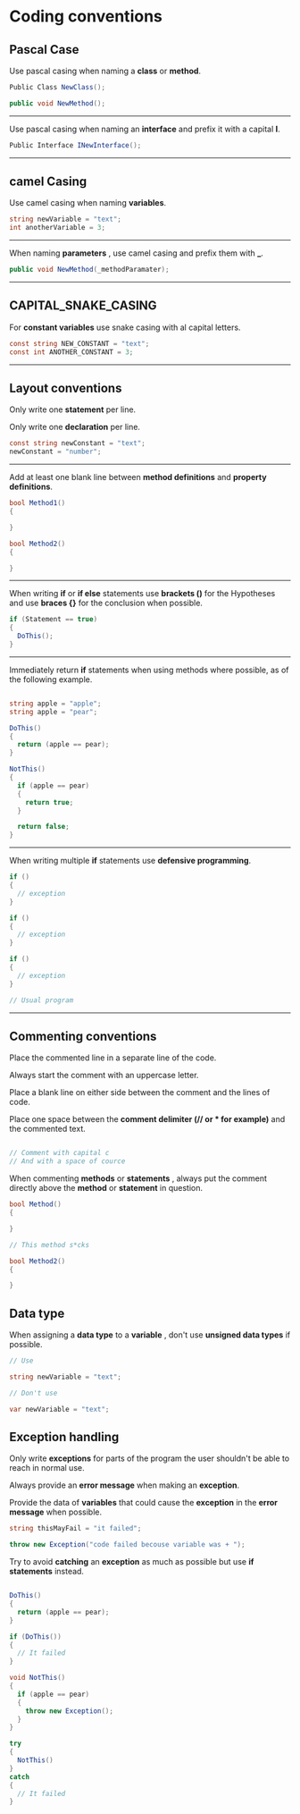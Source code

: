 
# Coding conventions



## Pascal Case

Use pascal casing when naming a **class** or **method**.

```cs
Public Class NewClass();

public void NewMethod();
```
***

Use pascal casing when naming an **interface** and prefix it with a capital **I**.
```cs
Public Interface INewInterface();
```
***

## camel Casing

Use camel casing when naming **variables**.

```cs
string newVariable = "text";
int anotherVariable = 3;
```
***

When naming **parameters** , use camel casing and prefix them with **\_**.

```cs
public void NewMethod(_methodParamater);
```
***

## CAPITAL_SNAKE_CASING

For **constant variables** use snake casing with al capital letters.

```cs
const string NEW_CONSTANT = "text";
const int ANOTHER_CONSTANT = 3;
```
***

## Layout conventions

Only write one **statement** per line.

Only write one **declaration** per line.

```cs
const string newConstant = "text";
newConstant = "number";
```
***

Add at least one blank line between **method definitions** and **property definitions**.

```cs
bool Method1()
{

}

bool Method2()
{

}
```
***

When writing **if** or **if else** statements use **brackets ()** for the Hypotheses and use **braces {}** for the conclusion when possible.

```cs
if (Statement == true)
{
  DoThis();
}
```
***

Immediately return **if** statements when using methods where possible, as of the following example.

```cs

string apple = "apple";
string apple = "pear";

DoThis()
{
  return (apple == pear);
}

NotThis()
{
  if (apple == pear)
  {
    return true;
  }

  return false;
}

```
***

When writing multiple **if** statements use **defensive programming**.

```cs
if ()
{
  // exception
}

if ()
{
  // exception
}

if ()
{
  // exception
}

// Usual program

```
***

## Commenting conventions

Place the commented line in a separate line of the code.

Always start the comment with an uppercase letter.

Place a blank line on either side between the comment and the lines of code.

Place one space between the **comment delimiter (// or \* for example)** and the commented text.

```cs

// Comment with capital c
// And with a space of cource

```

When commenting **methods** or **statements** , always put the comment directly above the **method** or **statement** in question.

```cs
bool Method()
{

}

// This method s*cks

bool Method2()
{

}
```

## Data type

When assigning a **data type** to a **variable** , don't use **unsigned data types** if possible.


```cs
// Use

string newVariable = "text";

// Don't use

var newVariable = "text";

```

## Exception handling

Only write **exceptions** for parts of the program the user shouldn't be able to reach in normal use.

Always provide an **error message** when making an **exception**.

Provide the data of **variables** that could cause the **exception** in the **error message** when possible.

```cs
string thisMayFail = "it failed";

throw new Exception("code failed becouse variable was + ");

```

Try to avoid **catching** an **exception** as much as possible but use **if statements** instead.

```cs

DoThis()
{
  return (apple == pear);
}

if (DoThis())
{
  // It failed
}

void NotThis()
{
  if (apple == pear)
  {
    throw new Exception();
  }
}

try
{
  NotThis()
}
catch
{
  // It failed
}
```

